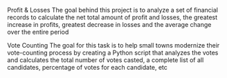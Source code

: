 Profit & Losses
The goal behind this project is to analyze a set of financial records to calculate the net total amount 
of profit and losses, the greatest increase in profits, greatest decrease in losses and the average change 
over the entire period



Vote Counting
The goal for this task is to help small towns modernize their vote-counting process by creating a Python 
script that analyzes the votes and calculates the total number of votes casted, a complete list of all
candidates, percentage of votes for each candidate, etc

